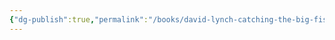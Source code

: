 ```yaml
---
{"dg-publish":true,"permalink":"/books/david-lynch-catching-the-big-fish/","created":"2023-12-29","updated":"2024-08-28"}
---
```


